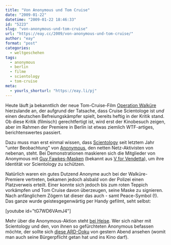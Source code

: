 ```yaml
---
title: "Von Anonymous und Tom Cruise"
date: "2009-01-22"
datetime: "2009-01-22 18:46:33"
id: "5223"
slug: "von-anonymous-und-tom-cruise"
url: "https://eay.cc/2009/von-anonymous-und-tom-cruise/"
author: "eay"
format: "post"
categories:
  - weltgeschehen
tags:
  - anonymous
  - berlin
  - filme
  - scientology
  - tom-cruise
meta:
  - yourls_shorturl: "https://eay.li/pj"
---
```


Heute läuft ja bekanntlich der neue Tom-Cruise-Film [Operation Walküre](http://www.imdb.com/title/tt0985699/) hierzulande an, der aufgrund der Tatsache, dass Cruise Scientologe ist _und_ einen deutschen Befreiungskämpfer spielt, bereits heftig in der Kritik stand. Ob diese Kritik (filmisch) gerechtfertigt ist, wird erst der Kinobesuch zeigen, aber im Rahmen der Premiere in Berlin ist etwas ziemlich WTF-artiges, berichtenswertes passiert.

Dazu muss man erst einmal wissen, dass [Scientology](http://de.wikipedia.org/wiki/Scientology) seit letztem Jahr "unter Beobachtung" von [Anonymous](http://www.whyweprotest.net/de/), den netten Netz-Aktivisten von nebenan, steht. Bei Demonstrationen maskieren sich die Mitglieder von Anonymous mit [Guy Fawkes-Masken](http://www.forbiddenplanet.co.uk/index.php?main_page=product_info&products_id=38257&zenid=524953080b0c8745bd2137e0f261be7a) (bekannt aus [V for Vendetta](http://www.amazon.de/exec/obidos/ASIN/B000EYK0YS/eayznet-21)), um ihre Identität vor Scientology zu schützen.

Natürlich waren ein gutes Dutzend Anonyme auch bei der Walküre-Premiere vertreten, bekamen jedoch alsbald von der Polizei einen Platzverweis erteilt. Einer konnte sich jedoch bis zum roten Teppich vorkämpfen und Tom Cruise davon überzeugen, seine Maske zu signieren. Nach anfänglichem Zögern tat dieser das auch - samt Peace-Symbol (!). Das ganze wurde geistesgegenwärtig per Handy gefilmt, seht selbst:

\[youtube id="tG7WD6VAmJ4"\]

Mehr über die Anonymous-Aktion steht [bei Heise](http://www.heise.de/newsticker/Anonymous-vs-Scientology-Tom-Cruise-signiert-Maske--/meldung/122098). Wer sich näher mit Scientology und den, von ihnen so gefürchteten Anonymous befassen möchte, der sollte sich [diese ARD-Doku](http://www.ardmediathek.de/ard/servlet/content/1407418) von gestern Abend ansehen (womit man auch seine Bürgerpflicht getan hat und ins Kino darf).
